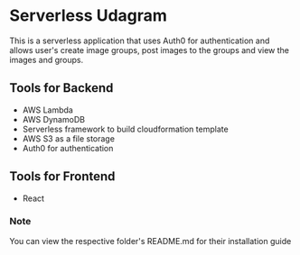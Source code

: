 # Serverless Udagram

This is a serverless application that uses Auth0 for authentication and allows user's create image groups, post images to the groups and view the images and groups. 

## Tools for Backend
* AWS Lambda
* AWS DynamoDB
* Serverless framework to build cloudformation template
* AWS S3 as a file storage
* Auth0 for authentication

## Tools for Frontend 
* React

### Note
You can view the respective folder's README.md for their installation guide